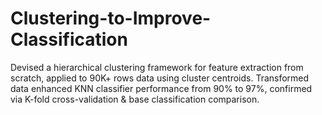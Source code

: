 # Clustering-to-Improve-Classification
Devised a hierarchical clustering framework for feature extraction from scratch, applied to 90K+ rows data using cluster centroids. Transformed data enhanced KNN classifier performance from 90% to 97%, confirmed via K-fold cross-validation &amp; base classification comparison.
